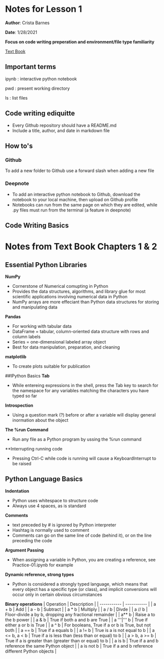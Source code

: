 # Notes for Lesson 1
**Author**: Crista Barnes

**Date**: 1/28/2021

**Focus on code writing preperation and environment/file type familiarity** 

[Text Book](https://github.com/chenomg/CS_BOOKS/blob/master/Python%20for%20Data%20Analysis%2C%202nd%20Edition.pdf)

## Important terms
ipynb
: interactive python notebook 

pwd
 : present working directory
 
ls
 : list files

## Code writing ediquitte
- Every Github repository should have a README.md
- Include a title, author, and date in markdown file

## How to's
### Github
To add a new folder to Github use a forward slash when adding a new file 

### Deepnote
 - To add an interactive python notebook to Github, download the notebook to your local machine, then upload on Github profile 
 - Notebooks can run from the same page on which they are edited, while .py files must run from the terminal (a feature in deepnote) 
 
 ## Code Writing Basics 
 
# Notes from Text Book Chapters 1 & 2

## Essential Python Libraries

**NumPy**
 - Cornerstone of Numerical comupting in Python
 - Provides the data structures, algorithms, and library glue for most scientific applications involving numerical data in Python
 - NumPy arrays are more effeciant than Python data structures for storing and manipulating data

**Pandas**
 - For working with tabular data
 - DataFrame = tabular, column-oriented data structure with rows and column labels
 - Series = one-dimensional labeled array object
 - Best for data manipulation, preparation, and cleaning

**matplotlib**
 - To create plots suitable for publication 
 
##IPython Basics
**Tab**
 - While entereing expressions in the shell, press the Tab key to search for the namespace for any variables matching the characters you have typed so far
 
**Introspection**
 - Using a question mark (?) before or after a variable will display general inormation about the object
 
**The %run Command**
 - Run any file as a Python program by ussing the %run command
 
**Interrupting running code 
 - Pressing Ctrl-C while code is running will cause a KeyboardInterrupt to be raised 

## Python Language Basics 
**Indentation**
 - Python uses whitespace to structure code
 - Always use 4 spaces, as is standard 

**Comments**
 - text preceded by # is ignored by Python interpreter
 - Hashtag is normally used to comment 
 - Comments can go on the same line of code (behind it), or on the line preceding the code 
 
**Argument Passing**
 - When assigning a variable in Python, you are creating a reference, see Practice-01.ipynb for example
 
**Dynamic reference, strong types**
 - Python is considered a strongly typed language, which means that every object has a specific type (or class), and implicit conversions will occur only in certain obvious circumstances
 
**Binary operations**
| Operation | Description |
| ----------- | ----------- |
| a + b | Add |
| a - b | Subtract |
| a * b | Multiply |
| a / b | Divde |
| a // b | Floor-divide a by b, dropping any fractional remainder |
| a** b | Raise a to the b power |
| a & b | True if both a and b are True |
| a '''|''' b | True if either a or b is True | 
| a ^ b | For booleans, True if a or b is True, but not both |
| a == b | True if a equals b |
| a != b | True is a is not equal to b |
| a <= b, a < b | True if a is less than (less than or equal) to b |
| a > b, a >= b | True if a is greater than (greater than or equal) to b |
| a is b | True if a and b reference the same Python object |
| a is not b | True if a and b reference different Python objects |

 
 
 
